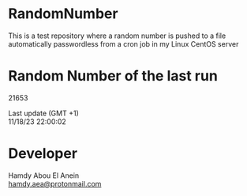 # RandomNumber    
This is a test repository where a random number is pushed to a file automatically passwordless from a cron job in my Linux CentOS server    
# Random Number of the last run   
21653
      
Last update (GMT +1)    
11/18/23 22:00:02
# Developer    
Hamdy Abou El Anein   
hamdy.aea@protonmail.com
